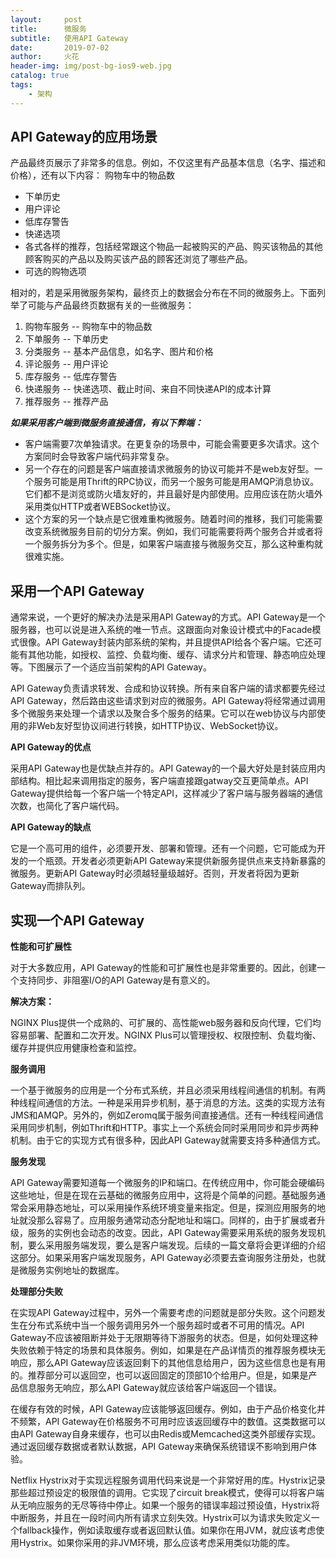 ```yaml
---
layout:     post
title:      微服务
subtitle:   使用API Gateway
date:       2019-07-02
author:     火花
header-img: img/post-bg-ios9-web.jpg
catalog: true
tags:
    - 架构
---
```


## API Gateway的应用场景 ##

产品最终页展示了非常多的信息。例如，不仅这里有产品基本信息（名字、描述和价格），还有以下内容：
购物车中的物品数
- 下单历史
- 用户评论
- 低库存警告
- 快递选项
- 各式各样的推荐，包括经常跟这个物品一起被购买的产品、购买该物品的其他顾客购买的产品以及购买该产品的顾客还浏览了哪些产品。
- 可选的购物选项

相对的，若是采用微服务架构，最终页上的数据会分布在不同的微服务上。下面列举了可能与产品最终页数据有关的一些微服务：

1. 购物车服务 -- 购物车中的物品数
1. 下单服务 -- 下单历史
1. 分类服务 -- 基本产品信息，如名字、图片和价格
1. 评论服务 -- 用户评论
1. 库存服务 -- 低库存警告
1. 快递服务 -- 快递选项、截止时间、来自不同快递API的成本计算
1. 推荐服务 -- 推荐产品

***如果采用客户端到微服务直接通信，有以下弊端：***

- 客户端需要7次单独请求。在更复杂的场景中，可能会需要更多次请求。这个方案同时会导致客户端代码非常复杂。
- 另一个存在的问题是客户端直接请求微服务的协议可能并不是web友好型。一个服务可能是用Thrift的RPC协议，而另一个服务可能是用AMQP消息协议。它们都不是浏览或防火墙友好的，并且最好是内部使用。应用应该在防火墙外采用类似HTTP或者WEBSocket协议。
- 这个方案的另一个缺点是它很难重构微服务。随着时间的推移，我们可能需要改变系统微服务目前的切分方案。例如，我们可能需要将两个服务合并或者将一个服务拆分为多个。但是，如果客户端直接与微服务交互，那么这种重构就很难实施。

## 采用一个API Gateway ##

通常来说，一个更好的解决办法是采用API Gateway的方式。API Gateway是一个服务器，也可以说是进入系统的唯一节点。这跟面向对象设计模式中的Facade模式很像。API Gateway封装内部系统的架构，并且提供API给各个客户端。它还可能有其他功能，如授权、监控、负载均衡、缓存、请求分片和管理、静态响应处理等。下图展示了一个适应当前架构的API Gateway。

API Gateway负责请求转发、合成和协议转换。所有来自客户端的请求都要先经过API Gateway，然后路由这些请求到对应的微服务。API Gateway将经常通过调用多个微服务来处理一个请求以及聚合多个服务的结果。它可以在web协议与内部使用的非Web友好型协议间进行转换，如HTTP协议、WebSocket协议。

**API Gateway的优点**

采用API Gateway也是优缺点并存的。API Gateway的一个最大好处是封装应用内部结构。相比起来调用指定的服务，客户端直接跟gatway交互更简单点。API Gateway提供给每一个客户端一个特定API，这样减少了客户端与服务器端的通信次数，也简化了客户端代码。

**API Gateway的缺点**

它是一个高可用的组件，必须要开发、部署和管理。还有一个问题，它可能成为开发的一个瓶颈。开发者必须更新API Gateway来提供新服务提供点来支持新暴露的微服务。更新API Gateway时必须越轻量级越好。否则，开发者将因为更新Gateway而排队列。

## 实现一个API Gateway ##

**性能和可扩展性**

对于大多数应用，API Gateway的性能和可扩展性也是非常重要的。因此，创建一个支持同步、非阻塞I/O的API Gateway是有意义的。

**解决方案：**

NGINX Plus提供一个成熟的、可扩展的、高性能web服务器和反向代理，它们均容易部署、配置和二次开发。NGINX Plus可以管理授权、权限控制、负载均衡、缓存并提供应用健康检查和监控。

**服务调用**

一个基于微服务的应用是一个分布式系统，并且必须采用线程间通信的机制。有两种线程间通信的方法。一种是采用异步机制，基于消息的方法。这类的实现方法有JMS和AMQP。另外的，例如Zeromq属于服务间直接通信。还有一种线程间通信采用同步机制，例如Thrift和HTTP。事实上一个系统会同时采用同步和异步两种机制。由于它的实现方式有很多种，因此API Gateway就需要支持多种通信方式。

**服务发现**

API Gateway需要知道每一个微服务的IP和端口。在传统应用中，你可能会硬编码这些地址，但是在现在云基础的微服务应用中，这将是个简单的问题。基础服务通常会采用静态地址，可以采用操作系统环境变量来指定。但是，探测应用服务的地址就没那么容易了。应用服务通常动态分配地址和端口。同样的，由于扩展或者升级，服务的实例也会动态的改变。因此，API Gateway需要采用系统的服务发现机制，要么采用服务端发现，要么是客户端发现。后续的一篇文章将会更详细的介绍这部分。如果采用客户端发现服务，API Gateway必须要去查询服务注册处，也就是微服务实例地址的数据库。

**处理部分失败**

在实现API Gateway过程中，另外一个需要考虑的问题就是部分失败。这个问题发生在分布式系统中当一个服务调用另外一个服务超时或者不可用的情况。API Gateway不应该被阻断并处于无限期等待下游服务的状态。但是，如何处理这种失败依赖于特定的场景和具体服务。例如，如果是在产品详情页的推荐服务模块无响应，那么API Gateway应该返回剩下的其他信息给用户，因为这些信息也是有用的。推荐部分可以返回空，也可以返回固定的顶部10个给用户。但是，如果是产品信息服务无响应，那么API Gateway就应该给客户端返回一个错误。

在缓存有效的时候，API Gateway应该能够返回缓存。例如，由于产品价格变化并不频繁，API Gateway在价格服务不可用时应该返回缓存中的数值。这类数据可以由API Gateway自身来缓存，也可以由Redis或Memcached这类外部缓存实现。通过返回缓存数据或者默认数据，API Gateway来确保系统错误不影响到用户体验。

Netflix Hystrix对于实现远程服务调用代码来说是一个非常好用的库。Hystrix记录那些超过预设定的极限值的调用。它实现了circuit break模式，使得可以将客户端从无响应服务的无尽等待中停止。如果一个服务的错误率超过预设值，Hystrix将中断服务，并且在一段时间内所有请求立刻失效。Hystrix可以为请求失败定义一个fallback操作，例如读取缓存或者返回默认值。如果你在用JVM，就应该考虑使用Hystrix。如果你采用的非JVM环境，那么应该考虑采用类似功能的库。
